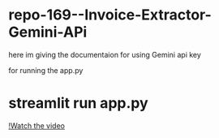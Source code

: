 # repo-169--Invoice-Extractor-Gemini-APi
here im giving the documentaion for using Gemini api key 

for running the app.py
# streamlit run app.py

[!Watch the video](https://github.com/user-attachments/assets/5fa51541-7dad-4687-8a15-118937198955)
